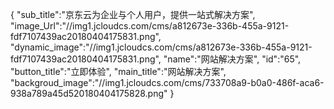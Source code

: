 {
	"sub_title":"京东云为企业与个人用户，提供一站式解决方案",
	"image_Url":"//img1.jcloudcs.com/cms/a812673e-336b-455a-9121-fdf7107439ac20180404175831.png",
	"dynamic_image":"//img1.jcloudcs.com/cms/a812673e-336b-455a-9121-fdf7107439ac20180404175831.png",
	"name":"网站解决方案",
	"id":"65",
	"button_title":"立即体验",
	"main_title":"网站解决方案",
	"backgroud_image":"//img1.jcloudcs.com/cms/733708a9-b0a0-486f-aca6-938a789a45d520180404175828.png"
}